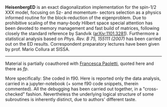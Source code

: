 **HeisenbergED** is an exact diagonalization implementation for the spin-1/2 XXX model, focusing on Sz- and momentum- sectors selection as a physics informed routine for the block-reduction of the eigenproblem. Due to prohibitive scaling of the many-body Hilbert space special attention has been devoted to memory management and fast build of matrices, following closely the standard reference by Sandvik ([arXiv:1101.3281](https://arxiv.org/abs/1101.3281)). Furthermore a statistical analysis based on *Phys. Rev. B 75, 155111 (2007)* has been carried out on the ED results. Correspondent preparatory lectures have been given by prof. Mario Collura at SISSA.

-----------------------

Material is partially coauthored with [Francesca Paoletti](mailto:francesca.paoletti@sissa.it), quoted here and there as *fp*.

More specifically: She coded in f90. Here is reported only the data analysis, carried in a jupyter-notebook (+ some f90 code snippets, therein commented).
All the debugging has been carried out together, in a "cross-checked" fashion. Nevertheless the underlying logical structure of some subroutines is inherently distinct, due to authors' different taste. 
